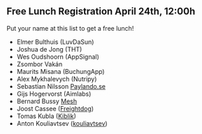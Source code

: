 ## Free Lunch Registration April 24th, 12:00h

Put your name at this list to get a free lunch!

- Elmer Bulthuis (LuvDaSun)
- Joshua de Jong (THT)
- Wes Oudshoorn (AppSignal)
- Zsombor Vakán
- Maurits Misana (BuchungApp)
- Alex Mykhalevych (Nutripy)
- Sebastian Nilsson [Paylando.se](https://paylando.se)
- Gijs Hogervorst (Aimlabs)
- Bernard Bussy [Mesh](https://www.mesh.trade)
- Joost Cassee ([Freightdog](https://freightdog.com))
- Tomas Kubla ([Kiblik](https://github.com/kiblik))
- Anton Kouliavtsev ([kouliavtsev](https://github.com/kouliavtsev))
